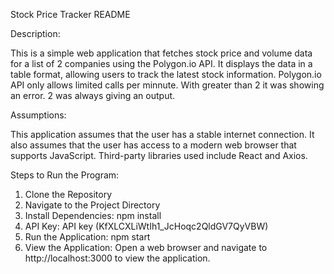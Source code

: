 Stock Price Tracker README

Description:

This is a simple web application that fetches stock price and volume data for a list of 2 companies using the Polygon.io API. It displays the data in a table format, allowing users to track the latest stock information. Polygon.io API only allows limited calls per minnute. With greater than 2 it was showing an error. 2 was always giving an output.

Assumptions:

This application assumes that the user has a stable internet connection.
It also assumes that the user has access to a modern web browser that supports JavaScript.
Third-party libraries used include React and Axios.

Steps to Run the Program:

1. Clone the Repository
2. Navigate to the Project Directory
3. Install Dependencies: npm install
4. API Key: API key (KfXLCXLiWtIh1_JcHoqc2QldGV7QyVBW) 
5. Run the Application: npm start
6. View the Application: Open a web browser and navigate to http://localhost:3000 to view the application.